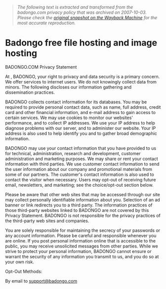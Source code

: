 > *The following text is extracted and transformed from the badongo.com privacy policy that was archived on 2007-10-03. Please check the [original snapshot on the Wayback Machine](https://web.archive.org/web/20071003134545id_/http%3A//www.badongo.com/privacy) for the most accurate reproduction.*

# Badongo free file hosting and image hosting

  
BADONGO.COM Privacy Statement 

At , BADONGO, your right to privacy and data security is a primary concern. We offer services to internet users. We do not knowingly collect data from minors. The following discloses our information gathering and dissemination practices. 

BADONGO collects contact information for its databases. You may be required to provide personal contact data, such as name, full address, credit card and other financial information, and e-mail address to gain access to certain services. We may use cookies to monitor our websites' performance, and to collect IP addresses. We use your IP address to help diagnose problems with our server, and to administer our website. Your IP address is also used to help identify you and to gather broad demographic information. 

BADONGO may use your contact information that you have provided to us for technical, administration, research and development, customer administration and marketing purposes. We may share or rent your contact information with third parties. We use customer contact information to send the user information about our company and promotional materials from some of our partners. The customer's contact information is also used to contact the visitor when necessary. Users may opt-out of receiving future email, newsletters, and marketing; see the choice/opt-out section below. 

Please be aware that other web sites that may be accessed through our site may collect personally identifiable information about you. Selection of an ad banner or link redirects you to a third party. The information practices of those third-party websites linked to BADONGO are not covered by this Privacy Statement. BADONGO is not responsible for the privacy practices of the third-party web sites and companies. 

You are solely responsible for maintaining the secrecy of your passwords or any account information. Please be careful and responsible whenever you are online. If you post personal information online that is accessible to the public, you may receive unsolicited messages from other parties. While we strive to protect your personal information, BADONGO cannot ensure or warrant the security of any information you transmit to us, and you do so at your own risk. 

Opt-Out Methods: 

By email to support@badongo.com  


